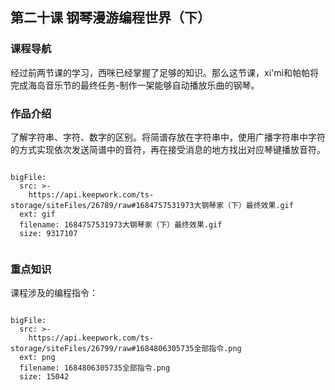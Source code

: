 


## 第二十课 钢琴漫游编程世界（下）
### 课程导航

经过前两节课的学习，西咪已经掌握了足够的知识。那么这节课，xi'mi和帕帕将完成海岛音乐节的最终任务-制作一架能够自动播放乐曲的钢琴。

### 作品介绍

 
 了解字符串、字符、数字的区别。将简谱存放在字符串中，使用广播字符串中字符的方式实现依次发送简谱中的音符，再在接受消息的地方找出对应琴键播放音符。


```@BigFile

bigFile:
  src: >-
    https://api.keepwork.com/ts-storage/siteFiles/26789/raw#1684757531973大钢琴家（下）最终效果.gif
  ext: gif
  filename: 1684757531973大钢琴家（下）最终效果.gif
  size: 9317107
          
```



### 重点知识
课程涉及的编程指令：
```@BigFile

bigFile:
  src: >-
    https://api.keepwork.com/ts-storage/siteFiles/26799/raw#1684806305735全部指令.png
  ext: png
  filename: 1684806305735全部指令.png
  size: 15042
          
```